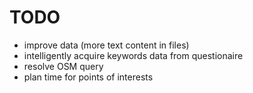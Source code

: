 # TODO

- improve data (more text content in files)
- intelligently acquire keywords data from questionaire
- resolve OSM query
- plan time for points of interests
